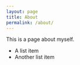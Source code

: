 ```yaml
---
layout: page
title: About
permalink: /about/
---
```

This is a page about myself.
* A list item
* Another list item


